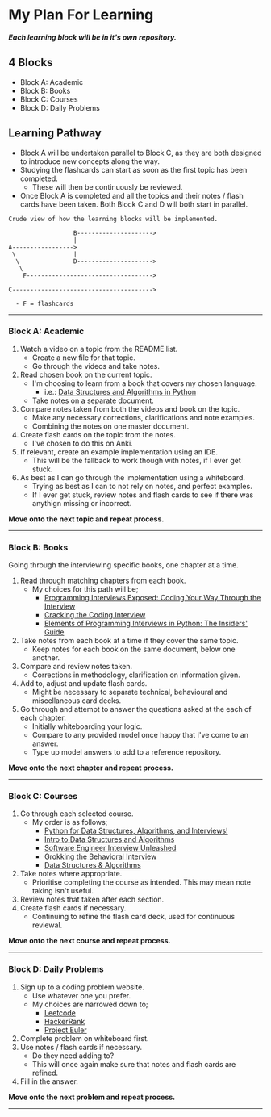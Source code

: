 # My Plan For Learning

**_Each learning block will be in it's own repository._**

## 4 Blocks

- Block A: Academic
- Block B: Books
- Block C: Courses
- Block D: Daily Problems

## Learning Pathway

- Block A will be undertaken parallel to Block C, as they are both designed to introduce new concepts along the way.
- Studying the flashcards can start as soon as the first topic has been completed.
  - These will then be continuously be reviewed.
- Once Block A is completed and all the topics and their notes / flash cards have been taken. Both Block C and D will both start in parallel.


```
Crude view of how the learning blocks will be implemented.

                  B--------------------->
                  |
A----------------->
 \                |
  \               D--------------------->
   \
    F----------------------------------->

C--------------------------------------->

  - F = flashcards
```

---

### Block A: Academic

1. Watch a video on a topic from the README list.
    - Create a new file for that topic.
    - Go through the videos and take notes.
2. Read chosen book on the current topic.
    - I'm choosing to learn from a book that covers my chosen language.
      - i.e.: [Data Structures and Algorithms in Python](https://www.amazon.co.uk/dp/1118290275/?coliid=I2UAW1FZOYK6Q7&colid=2NAR5S91CCOPB&psc=1&ref_=lv_ov_lig_dp_it)
    - Take notes on a separate document.
3. Compare notes taken from both the videos and book on the topic.
    - Make any necessary corrections, clarifications and note examples.
    - Combining the notes on one master document.
4. Create flash cards on the topic from the notes.
    - I've chosen to do this on Anki.
5. If relevant, create an example implementation using an IDE.
    - This will be the fallback to work though with notes, if I ever get stuck.
6. As best as I can go through the implementation using a whiteboard.
    - Trying as best as I can to not rely on notes, and perfect examples.
    - If I ever get stuck, review notes and flash cards to see if there was anythign missing or incorrect.

**Move onto the next topic and repeat process.** 


---

### Block B: Books

Going through the interviewing specific books, one chapter at a time.

1. Read through matching chapters from each book.
    - My choices for this path will be;
      - [Programming Interviews Exposed: Coding Your Way Through the Interview](https://www.amazon.co.uk/dp/111941847X/?coliid=I35ZHCXDEB4BDQ&colid=2NAR5S91CCOPB&psc=1&ref_=lv_ov_lig_dp_it)
      - [Cracking the Coding Interview](https://www.amazon.co.uk/dp/0984782850/?coliid=I1DWMLLYJG20D0&colid=2NAR5S91CCOPB&psc=1&ref_=lv_ov_lig_dp_it)
      - [Elements of Programming Interviews in Python: The Insiders' Guide](https://www.amazon.co.uk/dp/1537713949/?coliid=I1X5YNJTQH5WB3&colid=2NAR5S91CCOPB&psc=1&ref_=lv_ov_lig_dp_it)
2. Take notes from each book at a time if they cover the same topic.
    - Keep notes for each book on the same document, below one another.
3. Compare and review notes taken.
    - Corrections in methodology, clarification on information given.
4. Add to, adjust and update flash cards.
    - Might be necessary to separate technical, behavioural and miscellaneous card decks.
5. Go through and attempt to answer the questions asked at the each of each chapter.
    - Initially whiteboarding your logic.
    - Compare to any provided model once happy that I've come to an answer.
    - Type up model answers to add to a reference repository.

**Move onto the next chapter and repeat process.** 


---

### Block C: Courses

1. Go through each selected course.
    - My order is as follows;
      - [Python for Data Structures, Algorithms, and Interviews!](https://www.udemy.com/course/python-for-data-structures-algorithms-and-interviews/)
      - [Intro to Data Structures and Algorithms](https://www.udacity.com/course/data-structures-and-algorithms-in-python--ud513)
      - [Software Engineer Interview Unleashed](https://www.udemy.com/course/software-engineer-interview-unleashed/)
      - [Grokking the Behavioral Interview](https://www.educative.io/courses/grokking-the-behavioral-interview)
      - [Data Structures & Algorithms](https://www.udacity.com/course/data-structures-and-algorithms-nanodegree--nd256)
2. Take notes where appropriate.
    - Prioritise completing the course as intended. This may mean note taking isn't useful.
3. Review notes that taken after each section.
4. Create flash cards if necessary.
    - Continuing to refine the flash card deck, used for continuous reviewal.

**Move onto the next course and repeat process.** 


---

### Block D: Daily Problems

1. Sign up to a coding problem website.
    - Use whatever one you prefer.
    - My choices are narrowed down to;
      - [Leetcode](https://leetcode.com/)
      - [HackerRank](https://www.hackerrank.com/)
      - [Project Euler](https://projecteuler.net/)
2. Complete problem on whiteboard first.
3. Use notes / flash cards if necessary.
    - Do they need adding to?
    - This will once again make sure that notes and flash cards are refined.
4. Fill in the answer.

**Move onto the next problem and repeat process.** 


---

